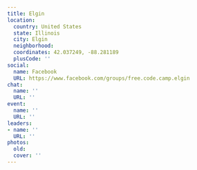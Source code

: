 ```yaml
---
title: Elgin
location:
  country: United States
  state: Illinois
  city: Elgin
  neighborhood: 
  coordinates: 42.037249, -88.281189
  plusCode: ''
social:
  name: Facebook
  URL: https://www.facebook.com/groups/free.code.camp.elgin
chat:
  name: ''
  URL: ''
event:
  name: ''
  URL: ''
leaders:
- name: ''
  URL: ''
photos:
  old: 
  cover: ''
---
```

